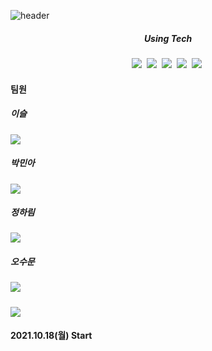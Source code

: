 ![header](https://capsule-render.vercel.app/api?type=waving&color=random&text=Slot-Tagging&animation=fadeIn&fontColor=B5B5B6)

<h5 align='center'> Using Tech </h5>

<p align='center'>
  <img src="https://img.shields.io/badge/Python-3766AB?style=flat-square&logo=Python&logoColor=white"/></a>&nbsp
  <img src="https://img.shields.io/badge/Jupyter-F37626?style=flat-square&logo=Jupyter&logoColor=white"/></a>&nbsp
  <img src="https://img.shields.io/badge/Colab-F9AB00?style=flat-square&logo=Google Colab&logoColor=white"/></a>&nbsp
  <img src="https://img.shields.io/badge/Flask-000000?style=flat-square&logo=Flask&logoColor=white"/></a>&nbsp
  <img src="https://img.shields.io/badge/Selenium-43B02A?style=flat-square&logo=Selenium&logoColor=white"/></a>&nbsp
</p>



#### 팀원
##### 이슬
![](https://github-profile-summary-cards.vercel.app/api/cards/profile-details?username=seuly1203&theme=vue)
##### 박민아
![](https://github-profile-summary-cards.vercel.app/api/cards/profile-details?username=parkmina365&theme=vue)
##### 정하림
![](https://github-profile-summary-cards.vercel.app/api/cards/profile-details?username=hharimjung&theme=vue)
##### 오수문
![](https://github-profile-summary-cards.vercel.app/api/cards/profile-details?username=sumunoh&theme=vue)
##### 
![](https://github-profile-summary-cards.vercel.app/api/cards/profile-details?username=InChil2&theme=vue)

#### 2021.10.18(월) Start

